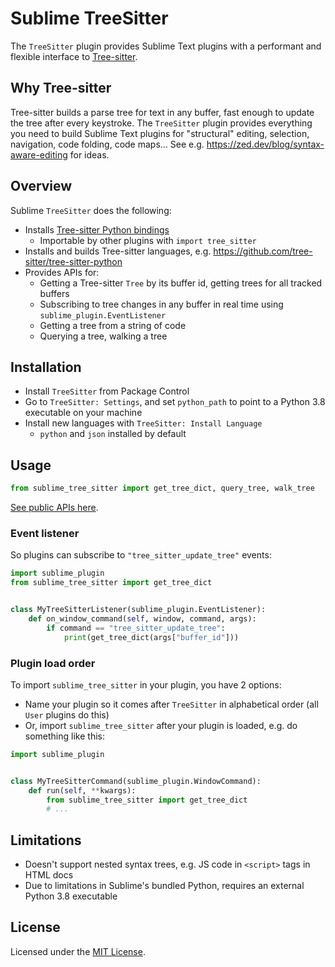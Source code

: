 # Sublime TreeSitter

The `TreeSitter` plugin provides Sublime Text plugins with a performant and flexible interface to [Tree-sitter](https://tree-sitter.github.io/tree-sitter/).

## Why Tree-sitter

Tree-sitter builds a parse tree for text in any buffer, fast enough to update the tree after every keystroke. The `TreeSitter` plugin provides everything you need to build Sublime Text plugins for "structural" editing, selection, navigation, code folding, code maps… See e.g. https://zed.dev/blog/syntax-aware-editing for ideas.

## Overview

Sublime `TreeSitter` does the following:

- Installs [Tree-sitter Python bindings](https://github.com/tree-sitter/py-tree-sitter)
    - Importable by other plugins with `import tree_sitter`
- Installs and builds Tree-sitter languages, e.g. https://github.com/tree-sitter/tree-sitter-python
- Provides APIs for:
    - Getting a Tree-sitter `Tree` by its buffer id, getting trees for all tracked buffers
    - Subscribing to tree changes in any buffer in real time using `sublime_plugin.EventListener`
    - Getting a tree from a string of code
    - Querying a tree, walking a tree

## Installation

- Install `TreeSitter` from Package Control
- Go to `TreeSitter: Settings`, and set `python_path` to point to a Python 3.8 executable on your machine
- Install new languages with `TreeSitter: Install Language`
    - `python` and `json` installed by default

## Usage

```py
from sublime_tree_sitter import get_tree_dict, query_tree, walk_tree
```

[See public APIs here](./src/lib/sublime_tree_sitter/__init__.py).

### Event listener

So plugins can subscribe to `"tree_sitter_update_tree"` events:

```py
import sublime_plugin
from sublime_tree_sitter import get_tree_dict


class MyTreeSitterListener(sublime_plugin.EventListener):
    def on_window_command(self, window, command, args):
        if command == "tree_sitter_update_tree":
            print(get_tree_dict(args["buffer_id"]))
```

### Plugin load order

To import `sublime_tree_sitter` in your plugin, you have 2 options:

- Name your plugin so it comes after `TreeSitter` in alphabetical order (all `User` plugins do this)
- Or, import `sublime_tree_sitter` after your plugin is loaded, e.g. do something like this:

```py
import sublime_plugin


class MyTreeSitterCommand(sublime_plugin.WindowCommand):
    def run(self, **kwargs):
        from sublime_tree_sitter import get_tree_dict
        # ...
```

## Limitations

- Doesn't support nested syntax trees, e.g. JS code in `<script>` tags in HTML docs
- Due to limitations in Sublime's bundled Python, requires an external Python 3.8 executable

## License

Licensed under the [MIT License](https://opensource.org/licenses/MIT).
